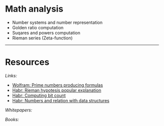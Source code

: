 # Math analysis

* Number systems and number representation
* Golden ratio computation
* Suqares and powers computation
* Rieman series (Zeta-function)

___

# Resources

*Links:*
* [Wolfram: Prime numbers producing formulas](https://mathworld.wolfram.com/PrimeFormulas.html)
* [Habr: Rieman hypotesis popular explanation](https://habr.com/ru/post/452964/)
* [Habr: Computing bit count](https://habr.com/ru/post/276957/)
* [Habr: Numbers and relation with data structures](https://habr.com/ru/post/561556/)

*Whitepapers:*

*Books:*

